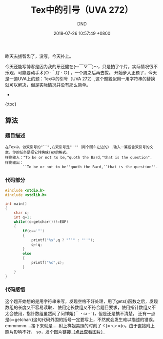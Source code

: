 ﻿---
layout: post
title:  "Tex中的引号（UVA 272）"
date:   2018-07-26 10:57:49 +0800
categories: C-program-language
tags: C-program-language
img: http://or4d8nhvk.bkt.clouddn.com/18-7-27/98048531.jpg
author: DND
---

昨天去拔智齿了，没写，今天补上。

今天还能写博客是因为我的牙还健在(～￣▽￣)～，只是拍了个片，实际情况很不乐观，可能要动手术[○･｀Д´･ ○] ，一个周之后再去拔。
开始步入正题了，今天是一道UVA上的题：Tex中的引号（UVA 272）,这个题貌似用一用字符串的替换就可以解决，但是实际情况并没有那么简单。

* 
{:toc}

## 算法

### 题目描述
```
在Tex中，做双引号的"``",右双引号是"''"（两个回车左边的）.输入一篇包含双引号的文章，你的任务是把它转换成TeX的格式。
样例输入："To be or not to be,"quoth the Bard,"that is the question".
样例输出：
        ``To be or not to be''quoth the Bard,``that is the question''.
```

### 代码部分

```c++
#include <stdio.h>
#include <stdlib.h>

int main()
{
    char c;
    int q=1;
    while((c=getchar())!=EOF)
    {
        if(c=='"')
        {
            printf("%s",q ? "‘‘" : "''");
            q=!q;
        }
        else
        {
            printf("%c",c);
        }
    }
}


```
### 代码感悟
这个题开始想的是用字符串来写，发现空格不好处理，用了gets()函数之后，发现数组的长度又不容易读取，
使用定长数组又不符合题目要求，使用指针数组又不太会使用，指针数组虽然问了问祥姐(｀・ω・´)，但是还是搞不清楚，
还有一点是c=getchar()这句代码外围的括号一定要写上，不然就会发生难以描述的错误。
emmmmm....接下来就是.....附上祥姐美照的时刻了ヾ(=･ω･=)o，由于直接附上照片影响不好，
so，发个图片链接[（点此查看图片）](http://or4d8nhvk.bkt.clouddn.com/18-7-27/71680137.jpg) 